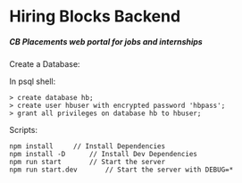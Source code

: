 # Hiring Blocks Backend

##### CB Placements web portal for jobs and internships

Create a Database:

In psql shell:
```
> create database hb;
> create user hbuser with encrypted password 'hbpass';
> grant all privileges on database hb to hbuser;
```

Scripts:
```
npm install     // Install Dependencies
npm install -D      // Install Dev Dependencies
npm run start       // Start the server
npm run start.dev       // Start the server with DEBUG=*
```


